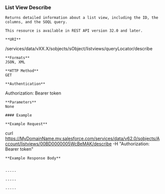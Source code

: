 ### List View Describe

```
Returns detailed information about a list view, including the ID, the columns, and the SOQL query.

This resource is available in REST API version 32.0 and later.

**URI**
```
  /services/data/vXX.X/sobjects/sObject/listviews/queryLocator/describe

```
**Formats**
JSON, XML

**HTTP Method**
GET

**Authentication**
```
  Authorization: Bearer token

```
**Parameters**
None

#### Example

**Example Request**
```
  curl
  https://MyDomainName.my.salesforce.com/services/data/v62.0/sobjects/Account/listviews/00BD0000005WcBeMAK/describe
   -H "Authorization: Bearer token"

```
**Example Response Body**


-----

-----

-----
